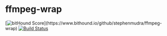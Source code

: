 # ffmpeg-wrap
[![bitHound Score](https://www.bithound.io/github/stephenmudra/ffmpeg-wrap/badges/score.svg?)](https://www.bithound.io/github/stephenmudra/ffmpeg-wrap) [![Build Status](https://travis-ci.org/stephenmudra/ffmpeg-wrap.svg)](https://travis-ci.org/stephenmudra/ffmpeg-wrap)
